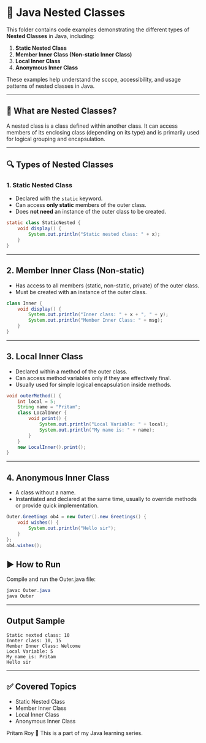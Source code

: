 # 🧩 Java Nested Classes

This folder contains code examples demonstrating the different types of **Nested Classes** in Java, including:

1. **Static Nested Class**
2. **Member Inner Class (Non-static Inner Class)**
3. **Local Inner Class**
4. **Anonymous Inner Class**

These examples help understand the scope, accessibility, and usage patterns of nested classes in Java.

---

## 📘 What are Nested Classes?

A nested class is a class defined within another class. It can access members of its enclosing class (depending on its type) and is primarily used for logical grouping and encapsulation.

---

## 🔍 Types of Nested Classes

### 1. Static Nested Class
- Declared with the `static` keyword.
- Can access **only static** members of the outer class.
- Does **not need** an instance of the outer class to be created.

```java
static class StaticNested {
    void display() {
        System.out.println("Static nested class: " + x);
    }
}
```

------------------------------------


## 2. Member Inner Class (Non-static)
- Has access to all members (static, non-static, private) of the outer class.
- Must be created with an instance of the outer class.

```java
class Inner {
    void display() {
        System.out.println("Inner class: " + x + ", " + y);
        System.out.println("Member Inner Class: " + msg);
    }
}
```

------------------------------------


## 3. Local Inner Class
- Declared within a method of the outer class.
- Can access method variables only if they are effectively final.
- Usually used for simple logical encapsulation inside methods.

```java
void outerMethod() {
    int local = 5;
    String name = "Pritam";
    class LocalInner {
        void print() {
            System.out.println("Local Variable: " + local);
            System.out.println("My name is: " + name);
        }
    }
    new LocalInner().print();
}

```

------------------------------------


## 4. Anonymous Inner Class
- A class without a name.
- Instantiated and declared at the same time, usually to override methods or provide quick implementation.

```java
Outer.Greetings ob4 = new Outer().new Greetings() {
    void wishes() {
        System.out.println("Hello sir");
    }
};
ob4.wishes();
```

## ▶ How to Run
Compile and run the Outer.java file:

```java
javac Outer.java
java Outer
```

------------------------------------

## Output Sample
```text
Static nexted class: 10
Innter class: 10, 15
Member Inner Class: Welcome
Local Variable: 5
My name is: Pritam
Hello sir
```

------------------------------------

## ✅ Covered Topics
- Static Nested Class
- Member Inner Class
- Local Inner Class
- Anonymous Inner Class

Pritam Roy
📁 This is a part of my Java learning series.
